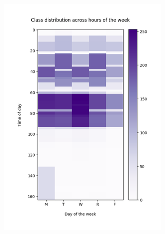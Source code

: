 ![Div 1 distribution](https://raw.githubusercontent.com/deejayessel/coursething/master/imgs/all.png)
